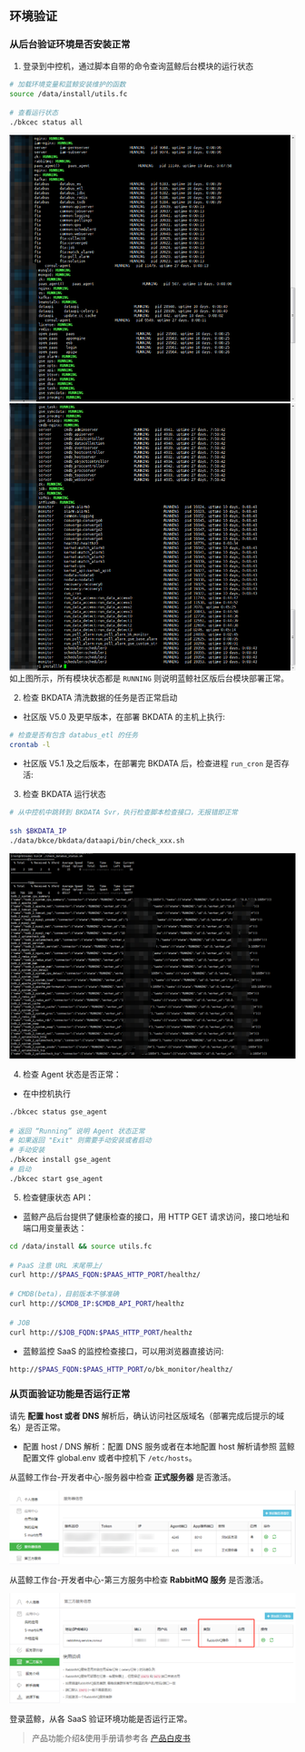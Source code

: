 ## 环境验证

### 从后台验证环境是否安装正常

1. 登录到中控机，通过脚本自带的命令查询蓝鲸后台模块的运行状态
```bash
# 加载环境变量和蓝鲸安装维护的函数
source /data/install/utils.fc 

# 查看运行状态
./bkcec status all 
```
![后台状态图1](../../assets/check1.png)
![后台状态图2](../../assets/check2.png)
如上图所示，所有模块状态都是 `RUNNING` 则说明蓝鲸社区版后台模块部署正常。

2. 检查 BKDATA 清洗数据的任务是否正常启动

  - 社区版 V5.0 及更早版本，在部署 BKDATA 的主机上执行:

  ```bash
  # 检查是否有包含 databus_etl 的任务
  crontab -l  
  ```

  - 社区版 V5.1 及之后版本，在部署完 BKDATA 后，检查进程  `run_cron` 是否存活:

3. 检查 BKDATA 运行状态
  ```bash
  # 从中控机中跳转到 BKDATA Svr，执行检查脚本检查接口，无报错即正常

  ssh $BKDATA_IP
  ./data/bkce/bkdata/dataapi/bin/check_xxx.sh
  ```
![bkdata检查脚本执行结果](../../assets/check3.png)

4. 检查 Agent 状态是否正常：

  - 在中控机执行

  ```bash
  ./bkcec status gse_agent

  # 返回 “Running” 说明 Agent 状态正常
  # 如果返回 "Exit" 则需要手动安装或者启动
  # 手动安装
  ./bkcec install gse_agent
  # 启动
  ./bkcec start gse_agent
  ```

5. 检查健康状态 API：

  - 蓝鲸产品后台提供了健康检查的接口，用 HTTP GET 请求访问，接口地址和端口用变量表达：

  ```bash
  cd /data/install && source utils.fc

  # PaaS 注意 URL 末尾带上/
  curl http://$PAAS_FQDN:$PAAS_HTTP_PORT/healthz/

  # CMDB(beta)，目前版本不够准确
  curl http://$CMDB_IP:$CMDB_API_PORT/healthz

  # JOB
  curl http://$JOB_FQDN:$PAAS_HTTP_PORT/healthz
  ```

- 蓝鲸监控 SaaS 的监控检查接口，可以用浏览器直接访问:
```bash
http://$PAAS_FQDN:$PAAS_HTTP_PORT/o/bk_monitor/healthz/
```

### 从页面验证功能是否运行正常

请先 **配置 host 或者 DNS** 解析后，确认访问社区版域名（部署完成后提示的域名）是否正常。

  - 配置 host / DNS 解析：配置 DNS 服务或者在本地配置 host 解析请参照 蓝鲸配置文件 global.env 或者中控机下 `/etc/hosts`。

从蓝鲸工作台-开发者中心-服务器中检查 **正式服务器** 是否激活。

![APPO状态检查图](../../assets/paas_appostatuscheck.png)

从蓝鲸工作台-开发者中心-第三方服务中检查 **RabbitMQ 服务** 是否激活。

![RabbitMQ状态检查图](../../assets/paas_rabbitmqstatuscheck.png)

登录蓝鲸，从各 SaaS 验证环境功能是否运行正常。

> 产品功能介绍&使用手册请参考各 [产品白皮书](https://bk.tencent.com/docs/)

